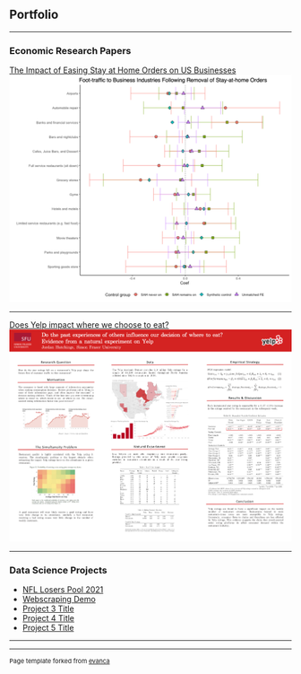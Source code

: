 ## Portfolio

---

### Economic Research Papers

[The Impact of Easing Stay at Home Orders on US Businesses](/pdf/sah-removal-covid.pdf)
<img src="images/sah-coef.png?raw=true"/>

---
[Does Yelp impact where we choose to eat?](/pdf/SFU-Yelp-thesis.pdf)
<img src="images/YelpPoster.pdf?raw=true"/>

---
<!-- [Project 3 Title](http://example.com/)
<img src="images/YelpPoster.pdf?raw=true"/> -->

<!-- --- -->

### Data Science Projects

- [NFL Losers Pool 2021](http://example.com/)
- [Webscraping Demo](http://example.com/)
- [Project 3 Title](http://example.com/)
- [Project 4 Title](http://example.com/)
- [Project 5 Title](http://example.com/)

---




---
<p style="font-size:11px">Page template forked from <a href="https://github.com/evanca/quick-portfolio">evanca</a></p>
<!-- Remove above link if you don't want to attibute -->

